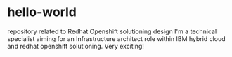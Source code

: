 # hello-world
repository related to Redhat Openshift solutioning design
I'm a technical specialist aiming for an Infrastructure architect role within IBM hybrid cloud and redhat openshift solutioning.
Very exciting!
